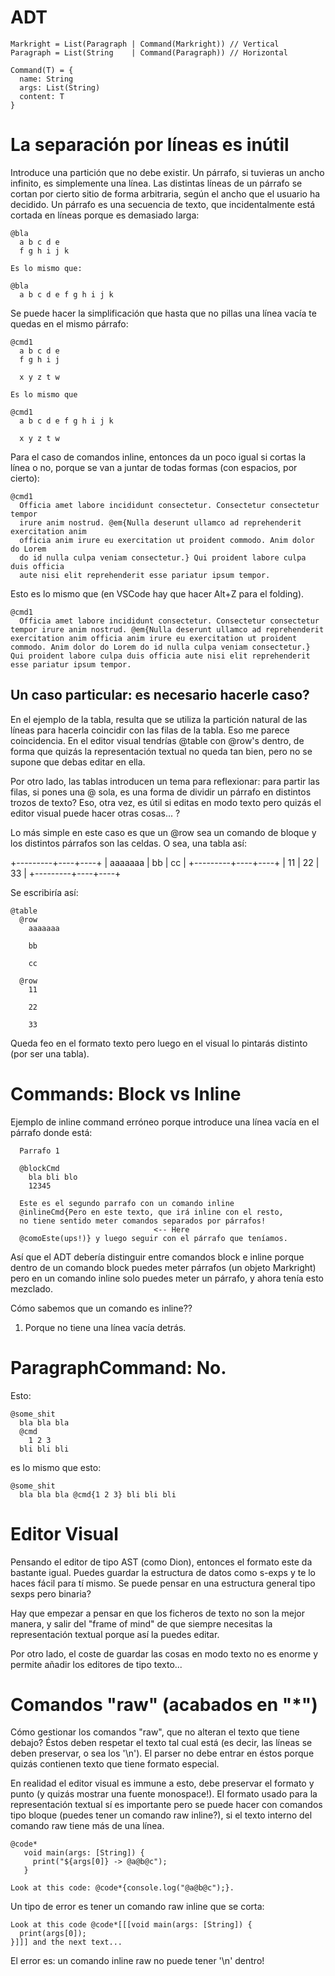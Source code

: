 # ADT
```
Markright = List(Paragraph | Command(Markright)) // Vertical
Paragraph = List(String    | Command(Paragraph)) // Horizontal

Command(T) = {
  name: String
  args: List(String)
  content: T
}
```

# La separación por líneas es inútil

Introduce una partición que no debe existir. Un párrafo, si tuvieras un ancho infinito, es
simplemente una línea. Las distintas líneas de un párrafo se cortan por cierto sitio de forma
arbitraria, según el ancho que el usuario ha decidido. Un párrafo es una secuencia de texto, que
incidentalmente está cortada en líneas porque es demasiado larga:
```
@bla
  a b c d e
  f g h i j k

Es lo mismo que:

@bla
  a b c d e f g h i j k
```

Se puede hacer la simplificación que hasta que no pillas una línea vacía te quedas en el mismo
párrafo:
```
@cmd1
  a b c d e 
  f g h i j

  x y z t w

Es lo mismo que

@cmd1
  a b c d e f g h i j k

  x y z t w
``` 

Para el caso de comandos inline, entonces da un poco igual si cortas la línea o no, porque
se van a juntar de todas formas (con espacios, por cierto):
```
@cmd1
  Officia amet labore incididunt consectetur. Consectetur consectetur tempor
  irure anim nostrud. @em{Nulla deserunt ullamco ad reprehenderit exercitation anim
  officia anim irure eu exercitation ut proident commodo. Anim dolor do Lorem
  do id nulla culpa veniam consectetur.} Qui proident labore culpa duis officia
  aute nisi elit reprehenderit esse pariatur ipsum tempor.
```
Esto es lo mismo que (en VSCode hay que hacer Alt+Z para el folding).
```
@cmd1
  Officia amet labore incididunt consectetur. Consectetur consectetur tempor irure anim nostrud. @em{Nulla deserunt ullamco ad reprehenderit exercitation anim officia anim irure eu exercitation ut proident commodo. Anim dolor do Lorem do id nulla culpa veniam consectetur.} Qui proident labore culpa duis officia aute nisi elit reprehenderit esse pariatur ipsum tempor.
```

## Un caso particular: es necesario hacerle caso?

En el ejemplo de la tabla, resulta que se utiliza la partición natural de las líneas para hacerla
coincidir con las filas de la tabla. Eso me parece coincidencia. En el editor visual tendrías @table
con @row's dentro, de forma que quizás la representación textual no queda tan bien, pero no se
supone que debas editar en ella.

Por otro lado, las tablas introducen un tema para reflexionar: para partir las filas, si pones una @
sola, es una forma de dividir un párrafo en distintos trozos de texto? Eso, otra vez, es útil
si editas en modo texto pero quizás el editor visual puede hacer otras cosas... ?

Lo más simple en este caso es que un @row sea un comando de bloque y los distintos párrafos son las
celdas. O sea, una tabla así:

+---------+----+----+
| aaaaaaa | bb | cc |
+---------+----+----+
| 11      | 22 | 33 |
+---------+----+----+

Se escribiría así:
```
@table
  @row
    aaaaaaa

    bb

    cc

  @row
    11

    22

    33
```

Queda feo en el formato texto pero luego en el visual lo pintarás distinto (por ser una tabla).

# Commands: Block vs Inline

Ejemplo de inline command erróneo porque introduce una línea vacía en el párrafo donde está:
```
  Parrafo 1

  @blockCmd
    bla bli blo
    12345

  Este es el segundo parrafo con un comando inline
  @inlineCmd{Pero en este texto, que irá inline con el resto,
  no tiene sentido meter comandos separados por párrafos!
                                <-- Here
  @comoEste(ups!)} y luego seguir con el párrafo que teníamos.
```

Así que el ADT debería distinguir entre comandos block e inline porque dentro de
un comando block puedes meter párrafos (un objeto Markright) pero en un comando
inline solo puedes meter un párrafo, y ahora tenía esto mezclado.

Cómo sabemos que un comando es inline??
1) Porque no tiene una línea vacía detrás.

# ParagraphCommand: No.

Esto:
```
@some_shit
  bla bla bla
  @cmd
    1 2 3
  bli bli bli
```
es lo mismo que esto:
```
@some_shit
  bla bla bla @cmd{1 2 3} bli bli bli
```

# Editor Visual

Pensando el editor de tipo AST (como Dion), entonces el formato este da bastante igual.
Puedes guardar la estructura de datos como s-exps y te lo haces fácil para tí mismo.
Se puede pensar en una estructura general tipo sexps pero binaria?

Hay que empezar a pensar en que los ficheros de texto no son la mejor manera, y salir del "frame of
mind" de que siempre necesitas la representación textual porque así la puedes editar.

Por otro lado, el coste de guardar las cosas en modo texto no es enorme y permite añadir los
editores de tipo texto...

# Comandos "raw" (acabados en "*")

Cómo gestionar los comandos "raw", que no alteran el texto que tiene debajo?
Éstos deben respetar el texto tal cual está (es decir, las líneas se deben preservar, o sea los '\n').
El parser no debe entrar en éstos porque quizás contienen texto que tiene formato especial.

En realidad el editor visual es immune a esto, debe preservar el formato y punto (y quizás mostrar
una fuente monospace!). El formato usado para la representación textual sí es importante pero se
puede hacer con comandos tipo bloque (puedes tener un comando raw inline?), si el texto interno del
comando raw tiene más de una línea.

```
@code*
   void main(args: [String]) {
     print("${args[0]} -> @a@b@c");
   }

Look at this code: @code*{console.log("@a@b@c");}.
```

Un tipo de error es tener un comando raw inline que se corta:
```
Look at this code @code*[[[void main(args: [String]) {
  print(args[0]);
}]]] and the next text...
```

El error es: un comando inline raw no puede tener '\n' dentro!
